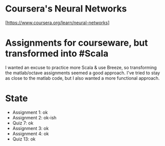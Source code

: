 # Coursera's Neural Networks
[https://www.coursera.org/learn/neural-networks]

# Assignments for courseware, but transformed into #Scala
I wanted an excuse to practice more Scala & use Breeze, so transforming the matlab/octave assignments seemed a good approach.
I've tried to stay as close to the matlab code, but I also wanted a more functional approach.

# State

- Assignment 1: ok
- Assignment 2: ok-ish
- Quiz 7: ok
- Assignment 3: ok
- Assignment 4: ok
- Quiz 13: ok